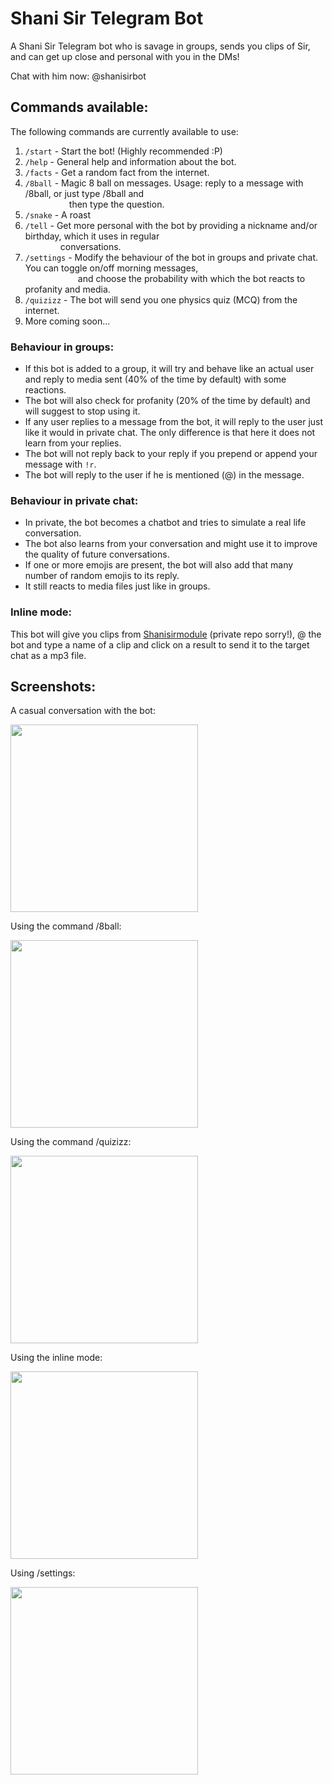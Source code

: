 # Shani Sir Telegram Bot
A Shani Sir Telegram bot who is savage in groups, sends you clips of Sir, and can get up close and personal with you in the DMs!

Chat with him now: @shanisirbot

## Commands available:
The following commands are currently available to use:

1. `/start` - Start the bot! (Highly recommended :P)
2. `/help` - General help and information about the bot.
3. `/facts` - Get a random fact from the internet.
4. `/8ball` - Magic 8 ball on messages. Usage: reply to a message with /8ball, or just type /8ball and  
     then type the question.
5. `/snake` - A roast
6. `/tell` - Get more personal with the bot by providing a nickname and/or birthday, which it uses in regular  
    conversations.
7. `/settings` - Modify the behaviour of the bot in groups and private chat. You can toggle on/off morning messages,  
      and choose the probability with which the bot reacts to profanity and media.
8. `/quizizz` - The bot will send you one physics quiz (MCQ) from the internet.
9. More coming soon...

### Behaviour in groups:

* If this bot is added to a group, it will try and behave like an actual user and reply to media sent (40% of the time by default) with some reactions.
* The bot will also check for profanity (20% of the time by default) and will suggest to stop using it.
* If any user replies to a message from the bot, it will reply to the user just like it would in private chat. The only difference is that here it does not learn from your replies.
* The bot will not reply back to your reply if you prepend or append your message with `!r`.
* The bot will reply to the user if he is mentioned (@) in the message.

### Behaviour in private chat:

* In private, the bot becomes a chatbot and tries to simulate a real life conversation.
* The bot also learns from your conversation and might use it to improve the quality of future conversations.
* If one or more emojis are present, the bot will also add that many number of random emojis to its reply.
* It still reacts to media files just like in groups.

### Inline mode:
This bot will give you clips from [Shanisirmodule](https://github.com/tmslads/Shanisirmodule) (private repo sorry!), @ the bot and type a name of a clip and click on a result to send it to the target chat as a mp3 file.


## Screenshots:
A casual conversation with the bot:

<img src="https://i.postimg.cc/3rgX1TLv/convo.jpg" width="300">

Using the command /8ball:

<img src="https://i.postimg.cc/V6kr1xqK/8ball.jpg" width="300">


Using the command /quizizz:

<img src="https://i.postimg.cc/KzpKY0Qx/quizizz.jpg" width="300">

Using the inline mode:

<img src="https://j.gifs.com/k8nBXx.gif" width="300">

Using /settings:

<img src="https://j.gifs.com/71rYkO.gif" width="300">
